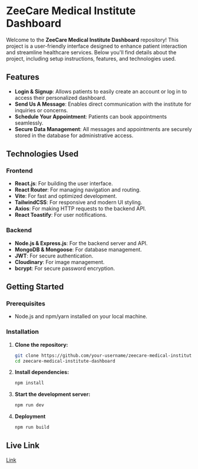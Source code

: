 # ZeeCare Medical Institute Dashboard

Welcome to the **ZeeCare Medical Institute Dashboard** repository! This project is a user-friendly interface designed to enhance patient interaction and streamline healthcare services. Below you'll find details about the project, including setup instructions, features, and technologies used.

## Features

- **Login & Signup**: Allows patients to easily create an account or log in to access their personalized dashboard.
- **Send Us A Message**: Enables direct communication with the institute for inquiries or concerns.
- **Schedule Your Appointment**: Patients can book appointments seamlessly.
- **Secure Data Management**: All messages and appointments are securely stored in the database for administrative access.

## Technologies Used

### Frontend
- **React.js**: For building the user interface.
- **React Router**: For managing navigation and routing.
- **Vite**: For fast and optimized development.
- **TailwindCSS**: For responsive and modern UI styling.
- **Axios**: For making HTTP requests to the backend API.
- **React Toastify**: For user notifications.

### Backend
- **Node.js & Express.js**: For the backend server and API.
- **MongoDB & Mongoose**: For database management.
- **JWT**: For secure authentication.
- **Cloudinary**: For image management.
- **bcrypt**: For secure password encryption.

## Getting Started

### Prerequisites

- Node.js and npm/yarn installed on your local machine.

### Installation

1. **Clone the repository:**

   ```bash
   git clone https://github.com/your-username/zeecare-medical-institute-dashboard.git
   cd zeecare-medical-institute-dashboard

2. **Install dependencies:**

   ```bash
   npm install

3. **Start the development server:**

   ```bash
   npm run dev
   
4. **Deployment**

   ```bash
   npm run build

## Live Link

   [Link](https://hospital-management-system-cwv.netlify.app/)
   
